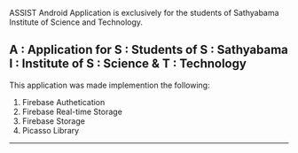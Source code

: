 ASSIST Android Application is exclusively for the students of Sathyabama Institute of Science and Technology.

A : Application for
S : Students of
S : Sathyabama
I : Institute of 
S : Science &
T : Technology
---------------------------------------------------------------------------------------------------------------------------------

This application was made implemention the following:
1. Firebase Authetication
2. Firebase Real-time Storage
3. Firebase Storage
4. Picasso Library
------------------------------------------------------------------------------------------------------------------------------
